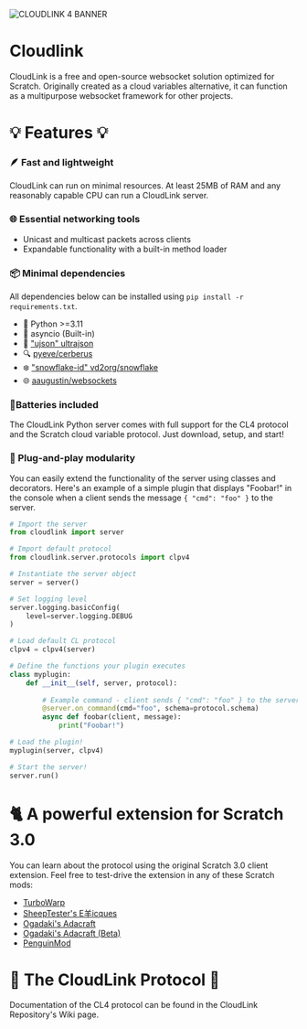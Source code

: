 ![CLOUDLINK 4 BANNER](https://user-images.githubusercontent.com/12957745/188282246-a221e66a-5d8a-4516-9ae2-79212b745d91.png)

# Cloudlink
CloudLink is a free and open-source websocket solution optimized for Scratch.
Originally created as a cloud variables alternative, it can function as a multipurpose websocket framework for other projects.

# 💡 Features 💡

### 🪶 Fast and lightweight
CloudLink can run on minimal resources. At least 25MB of RAM and any reasonably capable CPU can run a CloudLink server.

### 🌐 Essential networking tools
* Unicast and multicast packets across clients
* Expandable functionality with a built-in method loader

### 📦 Minimal dependencies
All dependencies below can be installed using `pip install -r requirements.txt`.
* 🐍 Python >=3.11
* 🧵 asyncio (Built-in)
* 📃 ["ujson" ultrajson](https://github.com/ultrajson/ultrajson)
* 🔍 [pyeve/cerberus](https://github.com/pyeve/cerberus)
* ❄️ ["snowflake-id" vd2org/snowflake](https://github.com/vd2org/snowflake)
* 🌐 [aaugustin/websockets](https://github.com/aaugustin/websockets)

### 🔋Batteries included
The CloudLink Python server comes with full support for the CL4 protocol and the Scratch cloud variable protocol.
Just download, setup, and start!

### 🧱 Plug-and-play modularity
You can easily extend the functionality of the server using classes and decorators. 
Here's an example of a simple plugin that displays "Foobar!" in the console
when a client sends the message `{ "cmd": "foo" }` to the server.

```python
# Import the server
from cloudlink import server

# Import default protocol
from cloudlink.server.protocols import clpv4

# Instantiate the server object
server = server()

# Set logging level
server.logging.basicConfig(
    level=server.logging.DEBUG
)

# Load default CL protocol
clpv4 = clpv4(server)

# Define the functions your plugin executes
class myplugin:
    def __init__(self, server, protocol):
        
        # Example command - client sends { "cmd": "foo" } to the server, this function will execute
        @server.on_command(cmd="foo", schema=protocol.schema)
        async def foobar(client, message):
            print("Foobar!")

# Load the plugin!
myplugin(server, clpv4)

# Start the server!
server.run()
```

# 🐈 A powerful extension for Scratch 3.0
You can learn about the protocol using the original Scratch 3.0 client extension.
Feel free to test-drive the extension in any of these Scratch mods:

- [TurboWarp](https://turbowarp.org/editor?extension=url=https://mikedev101.github.io/cloudlink/S4-1-nosuite.js)
- [SheepTester's E羊icques](https://sheeptester.github.io/scratch-gui/?url=https://mikedev101.github.io/cloudlink/S4-1-nosuite.js)
- [Ogadaki's Adacraft](https://adacraft.org/studio/)
- [Ogadaki's Adacraft (Beta)](https://beta.adacraft.org/studio/)
- [PenguinMod](https://studio.penguinmod.site/editor.html?extension=url=https://mikedev101.github.io/cloudlink/S4-1-nosuite.js)

# 📃 The CloudLink Protocol 📃
Documentation of the CL4 protocol can be found in the CloudLink Repository's Wiki page.
